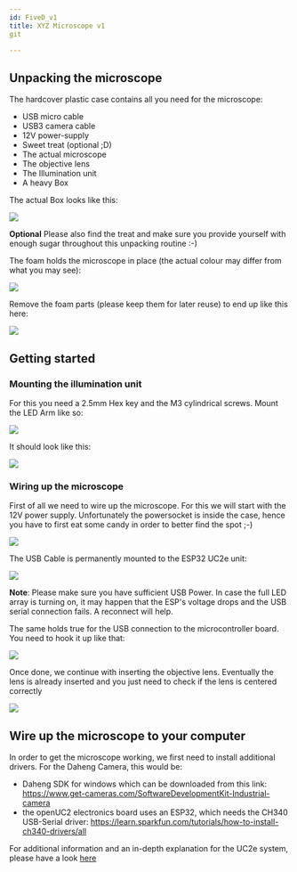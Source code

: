 ```yaml
---
id: FiveD_v1
title: XYZ Microscope v1
git

---
```


## Unpacking the microscope


The hardcover plastic case contains all you need for the microscope:

 - USB micro cable
 - USB3 camera cable
 - 12V power-supply
 - Sweet treat (optional ;D)
 - The actual microscope
 - The objective lens
 - The Illumination unit
 - A heavy Box


The actual Box looks like this:

![](IMAGES/unpack/xyz_5.jpg)

**Optional** Please also find the treat and make sure you provide yourself with enough sugar throughout this unpacking routine :-)


The foam holds the microscope in place (the actual colour may differ from what you may see):

![](IMAGES/unpack/xyz_7.jpg)

Remove the foam parts (please keep them for later reuse) to end up like this here:

![](IMAGES/unpack/xyz_5.jpg)



## Getting started

### Mounting the illumination unit

For this you need a 2.5mm Hex key and the M3 cylindrical screws. Mount the LED Arm like so:

![](IMAGES/unpack/xyz_1.jpg)


It should look like this:

![](IMAGES/unpack/xyz_2.jpg)



### Wiring up the microscope

First of all we need to wire up the microscope. For this we will start with the 12V power supply. Unfortunately the powersocket is inside the case, hence you have to first eat some candy in order to better find the spot ;-)

![](IMAGES/unpack/xyz_0.jpg)


The USB Cable is permanently mounted to the ESP32 UC2e unit:

![](IMAGES/unpack/xyz_3.jpg)

**Note**: Please make sure you have sufficient USB Power. In case the full LED array is turning on, it may happen that the ESP's voltage drops and the USB serial connection fails. A reconnect will help.


The same holds true for the USB connection to the microcontroller board. You need to hook it up like that:

![](IMAGES/unpack/xyz_4.jpg)


Once done, we continue with inserting the objective lens. Eventually the lens is already inserted and you just need to check if the lens is centered correctly

![](IMAGES/unpack/xyz_6.jpg)

## Wire up the microscope to your computer

In order to get the microscope working, we first need to install additional drivers. For the Daheng Camera, this would be:

- Daheng SDK for windows which can be downloaded from this link: https://www.get-cameras.com/SoftwareDevelopmentKit-Industrial-camera
- the openUC2 electronics board uses an ESP32, which needs the CH340 USB-Serial driver: https://learn.sparkfun.com/tutorials/how-to-install-ch340-drivers/all


For additional information and an in-depth explanation for the UC2e system, please have a look [here](https://openuc2.github.io/docs/Electronics/uc2e1)

